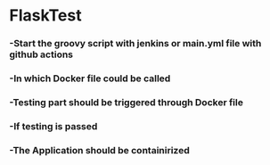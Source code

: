 # FlaskTest

### -Start the groovy script with jenkins or main.yml file with github actions
### -In which Docker file could be called
### -Testing part should be triggered through Docker file 
### -If testing is passed
### -The Application should be containirized
